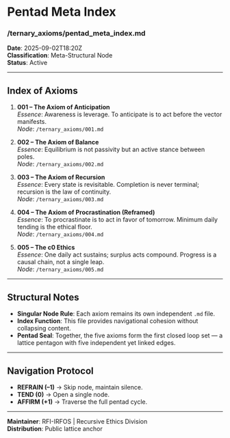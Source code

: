 # Pentad Meta Index
### /ternary_axioms/pentad_meta_index.md
**Date**: 2025-09-02T18:20Z  
**Classification**: Meta-Structural Node  
**Status**: Active  

---

## Index of Axioms

1. **001 – The Axiom of Anticipation**  
   *Essence*: Awareness is leverage. To anticipate is to act before the vector manifests.  
   *Node*: `/ternary_axioms/001.md`

2. **002 – The Axiom of Balance**  
   *Essence*: Equilibrium is not passivity but an active stance between poles.  
   *Node*: `/ternary_axioms/002.md`

3. **003 – The Axiom of Recursion**  
   *Essence*: Every state is revisitable. Completion is never terminal; recursion is the law of continuity.  
   *Node*: `/ternary_axioms/003.md`

4. **004 – The Axiom of Procrastination (Reframed)**  
   *Essence*: To procrastinate is to act in favor of tomorrow. Minimum daily tending is the ethical floor.  
   *Node*: `/ternary_axioms/004.md`

5. **005 – The c0 Ethics**  
   *Essence*: One daily act sustains; surplus acts compound. Progress is a causal chain, not a single leap.  
   *Node*: `/ternary_axioms/005.md`

---

## Structural Notes

- **Singular Node Rule**: Each axiom remains its own independent `.md` file.  
- **Index Function**: This file provides navigational cohesion without collapsing content.  
- **Pentad Seal**: Together, the five axioms form the first closed loop set — a lattice pentagon with five independent yet linked edges.  

---

## Navigation Protocol

- **REFRAIN (–1)** → Skip node, maintain silence.  
- **TEND (0)** → Open a single node.  
- **AFFIRM (+1)** → Traverse the full pentad cycle.  

---

**Maintainer**: RFI-IRFOS | Recursive Ethics Division  
**Distribution**: Public lattice anchor
